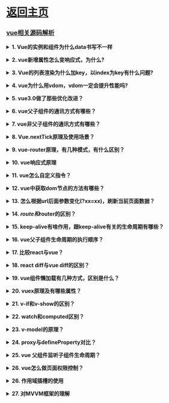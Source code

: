 # [返回主页](https://github.com/evenMai92/front-end-interview/blob/master/README.md)
### [vue相关源码解析](https://ustbhuangyi.github.io/vue-analysis/)

<b><details><summary>1. Vue的实例和组件为什么data书写不一样</summary></b>
答案：

1. 如果两个实例引用同一个对象，当其中一个实例的属性发生改变时，另一个实例属性也随之改变，只有当两个实例拥有自己的作用域时，才不会相互干扰.

2. 组建中的data写成一个函数，数据以函数返回值的形式定义，这样每次复用组件的时候，都会返回一份新的data，相当于每个组件实例都有自己私有的数据空间，它们只负责各自维护的数据，不会造成混乱

[详解](https://axiu.me/coding/why-vue-component-data-must-be-function/)

公司：字节跳动
</details>

<b><details><summary>2. vue新增属性怎么变响应式，为什么?</summary></b>
答案：

1. 调用全局方法Vue.set(target, key, val)或者实例方法vm.$set(target, key, val)都可以将新增属性或者对数组下标设置成响应式；

2. 原理：对于数组，调用splice方法；对于对象调用defineReactive方法设置响应式，并触发一次更新；
![vue新增属性原理](../images/vue新增属性原理.jpg)

3. vue3.0将数据劫持原理由defineProperty改为Proxy，优化对对象进行递归设置拦截，同时还能监听数组和新增属性变化，唯一不好，就是兼容性问题；

[详解](https://www.cnblogs.com/goloving/p/10986120.html)

公司：腾讯
</details>

<b><details><summary>3. Vue的列表渲染为什么加key，以index为key有什么问题?</summary></b>
答案：

1. diff算法默认使用“就地复用”的策略（用index作为key和不加key是一样的，都采用“就地复用”的策略）
![vue相同节点判断](../images/vue相同节点判断.jpg)

2. “就地复用”的策略，只适用于不依赖子组件状态或临时 DOM 状态 (例如：表单输入值) 的列表渲染输出;

3. 将与元素唯一对应的值作为key，可以最大化利用dom节点，提升性能

[详解](https://www.cnblogs.com/youhong/p/11327062.html)

公司：字节跳动、腾讯
</details>

<b><details><summary>4. vue为什么用vdom，vdom一定会提升性能吗?</summary></b>
答案：

Vue 之所以引入了 Virtual DOM，更重要的原因是为了解耦 HTML 依赖，这带来两个非常重要的好处是：
1. 不再依赖 HTML 解析器进行模版解析，可以进行更多的 AOT 工作提高运行时效率：通过模版 AOT 编译，Vue 的运行时体积可以进一步压缩，运行时效率可以进一步提升；

2. 可以渲染到 DOM 以外的平台，实现 SSR、同构渲染这些高级特性，Weex 等框架应用的就是这一特性。

[尤大大回答](https://www.zhihu.com/question/31809713/answer/53544875)

公司：金蝶科技
</details>

<b><details><summary>5. vue3.0做了那些优化改进？</summary></b>
答案：

1. 更快
- 虚拟DOM重写
- 优化slots的生成
- 静态树提升
- 静态属性提升
- 基于Proxy的响应式系统

2. 更小：
- 通过摇树优化核心库体积

3. 更容易维护：
- TypeScript + 模块化

4. 更加友好
- 跨平台：编译器核心和运行时核心与平台无关，使得Vue更容易与任何平台（Web、Android、iOS）一起使用

5. 更容易使用
- 改进的TypeScript支持，编辑器能提供强有力的类型检查和错误及警告

[详解](https://juejin.im/post/5ea1c1cae51d4546ff700c80?utm_medium=hao.caibaojian.com&utm_source=hao.caibaojian.com)

公司：金蝶科技
</details>

<b><details><summary>6. vue父子组件的通讯方式有哪些？</summary></b>
答案：

1. props;
2. $emit;
3. 属性$attrs 和 $listeners;
4. provide / inject;
5. EventBus;
6. $parent;
7. Vuex;

[详解](https://juejin.im/post/5bd18c72e51d455e3f6e4334)

公司：金蝶科技、微众
</details>

<b><details><summary>7. vue非父子组件的通讯方式有哪些？</summary></b>
答案：

1. EventBus;
2. Vuex;

[详解](https://segmentfault.com/a/1190000008042320)

公司：腾讯
</details>

<b><details><summary>8. Vue.nextTick原理及使用场景？</summary></b>
答案：

* vue 是异步执行 dom 更新的，一旦观察到数据变化，Vue 就会开启一个队列，然后把在同一个事件循环 (event loop) 当中观察到数据变化的 watcher 推送进这个队列。
* 如果这个 watcher 被触发多次，只会被推送到队列一次。这种缓冲行为可以有效的去掉重复数据造成的不必要的计算和 DOm 操作。而在下一个事件循环时，Vue 会清空队列，并进行必要的 DOM 更新。 
* 当你设置 vm.someData = 'new value'，DOM 并不会马上更新，而是在异步队列被清除，也就是下一个事件循环开始时执行更新时才会进行必要的 DOM 更新。如果此时你想要根据更新的 DOM 状态去做某些事情，就会出现问题。
* 为了在数据变化之后等待 Vue 完成更新 DOM ，可以在数据变化之后立即使用 Vue.nextTick(callback)

[详解](https://segmentfault.com/a/1190000013314893)

公司：虎牙、顺丰科技
</details>

<b><details><summary>9. vue-router原理，有几种模式，有什么区别？</summary></b>
答案：

1. hash模式：在浏览器中符号“#”，#以及#后面的字符称之为hash，用window.location.hash读取；
特点：hash虽然在URL中，但不被包括在HTTP请求中；用来指导浏览器动作，对服务端安全无用，hash不会重加载页面。
hash 模式下，仅 hash 符号之前的内容会被包含在请求中，如 http://www.xxx.com，因此对于后端来说，即使没有做到对路由的全覆盖，也不会返回 404 错误。

2. history模式：history采用HTML5的新特性；且提供了两个新方法：pushState（），replaceState（）可以对浏览器历史记录栈进行修改，以及popState事件的监听到状态变更。
history 模式下，前端的 URL 必须和实际向后端发起请求的 URL 一致，如 http://www.xxx.com/items/id。后端如果缺少对 /items/id 的路由处理，将返回 404 错误。

3. abstract模式：支持所有 JavaScript 运行环境，如 Node.js 服务器端；

[详解](https://juejin.im/post/5bc6eb875188255c9c755df2#heading-2)

公司：金蝶科技
</details>

<b><details><summary>10. vue响应式原理</summary></b>
答案：
![vue响应式](../images/vue响应式.png)

[详解](https://zhuanlan.zhihu.com/p/88648401)

公司：金蝶科技、微众
</details>

<b><details><summary>11. vue怎么自定义指令？</summary></b>
答案：

[详解](https://cn.vuejs.org/v2/guide/custom-directive.html#ad)

公司：腾讯
</details>

<b><details><summary>12. vue中获取dom节点的方法有哪些？</summary></b>
答案：

1. ref属性

2. DOM API

[详解](https://www.jianshu.com/p/3aeaa3cc6114)

公司：腾讯
</details>

<b><details><summary>13. 怎么根据url后面参数变化(?xx=xx)，刷新当前页面数据？</summary></b>
答案：

1. 监听$route变化，并请求新的数据；

2. 进入组件路由钩子beforeRouteEnter或beforeRouteUpdate时，根据跳转参数的变化请求新的数据；

3. created生命周期后，可以通过this.$route取到query参数，并请求新的数据；

公司：腾讯
</details>

<b><details><summary>14. $route和$router的区别？</summary></b>
答案：

1. $route是一个跳转的路由对象，每一个路由都会有一个route对象，是一个局部的对象，可以获取对应的name,path,params,query等;

2. $router是VueRouter的一个对象，通过Vue.use(VueRouter)和VueRouter构造函数得到一个router的实例对象，这个对象中是一个全局的对象，他包含了所有的路由包含了许多关键的对象和属性;

[详解](https://segmentfault.com/a/1190000009392552)

公司：顺丰科技
</details>

<b><details><summary>15. keep-alive有啥作用，跟keep-alive有关的生命周期有哪些？</summary></b>
答案：

1. \<keep-alive\>是Vue的内置组件，能在组件切换过程中将状态保留在内存中，防止重复渲染DOM；

2. \<keep-alive\>组件激活时触发activated，被停用时触发deactivated；

[详解](https://www.cnblogs.com/goloving/p/9256212.html)

公司：顺丰科技
</details>

<b><details><summary>16. vue父子组件生命周期的执行顺序？</summary></b>
答案：

1. 加载渲染过程
* 父beforeCreate->父created->父beforeMount->子beforeCreate->子created->子beforeMount->子mounted->父mounted

2. 子组件更新过程
* 父beforeUpdate->子beforeUpdate->子updated->父updated

3. 父组件更新过程
* 父beforeUpdate->父updated

[详解](https://www.rokub.com/63657.html)

公司：腾讯
</details>

<b><details><summary>17. 比较react与vue？</summary></b>
答案：

1. 相同点
* 都有组件化开发和Virtual DOM
* 都支持props进行父子组件间数据通信
* 都支持数据驱动视图, 不直接操作真实DOM, 更新状态数据界面就自动更新
* 都支持服务器端渲染
* 都有支持native的方案,React的React Native,Vue的Weex

2. 不同点
* 数据绑定: vue实现了数据的双向绑定,react数据流动是单向的
* 组件写法不一样, React推荐的做法是 JSX , 也就是把HTML和CSS全都写进JavaScript了,即'all in js'; Vue推荐的做法是webpack+vue-loader的单文件组件格式,即html,css,js写在同一个文件
* state对象在react应用中不可变的,需要使用setState方法更新状态;在vue中,state对象不是必须的,数据由data属性在vue对象中管理
* virtual DOM不一样,vue会跟踪每一个组件的依赖关系,不需要重新渲染整个组件树.而对于React而言,每当应用的状态被改变时,全部组件都会重新渲染,所以react中会需要shouldComponentUpdate这个生命周期函数方法来进行控制
* React严格上只针对MVC的view层,Vue则是MVVM模式

[详解](https://www.cnblogs.com/yubin-/p/11537122.html)

公司：顺丰科技
</details>

<b><details><summary>18. react diff与vue diff的区别？</summary></b>
答案：
1. react diff过程

![react-diff](../images/react-diff.webp)

2. vue diff过程

![vue-diff](../images/vue-diff.webp)

[详解](https://www.jianshu.com/p/398e63dc1969)

公司：顺丰科技
</details>

<b><details><summary>19. vue组件懒加载有几种方式，区别是什么？</summary></b>
答案：

1. es6
```javascript
var A = () => import('./A');
```
2. commonjs
```javascript
var B = (resolve) => require(['./B'], resolve);
```
3. commonjs
```javascript
var C = ( resolve ) => {
  return require.ensure([], () => {
    resolve(require( './C' ))
  })
}
```
### 区别：
1. require是有webpack社区提供方案，import为es6官方提供；
2. 使用require方式可以将多个模块js组合分割打包，require下面方法ensure第一个参数是依赖，如果不需要请写[]（空数组）,而import只能将每个模块独立打包成一个js文件；也就是说，如果现在有三个导航A、B、C，你现在用require可以将A单独分割出来做懒加载，进入a模块只请求A，B和C你可以组合在一起进行分割，进入B和C将加载共同一个文件；
  例如：
```javascript
let Doc = (resolve) => {
  return require.ensure([], () => {
    resolve(require('@/views/backend/doc'))
  }, "abc")
}*//*
let Workbench = (resolve) => {
  return require.ensure([], () => {
    resolve(require('@/views/backend/workbench'))
  }, "abc")
}
```
3. 如上例子，最后一个参数'abc'名称就是进行匹配哪几个文件打包在一起加载

[详解](https://www.zhihu.com/question/20215561)

公司：顺丰科技
</details>

<b><details><summary>20. vuex原理及有哪些属性？</summary></b>
答案：

1. vuex 整体思想诞生于 flux,可其的实现方式完完全全的使用了 vue 自身的响应式设计，依赖监听、依赖收集都属于 vue 对对象 Property set get 方法的代理劫持。最后一句话结束 vuex 工作原理，vuex 中的 store 本质就是没有 template 的隐藏着的 vue 组件；

2. 解析：vuex的原理其实非常简单，它为什么能实现所有的组件共享同一份数据？ 因为vuex生成了一个store实例，并且把这个实例挂在了所有的组件上，所有的组件引用的都是同一个store实例。 store实例上有数据，有方法，方法改变的都是store实例上的数据。由于其他组件引用的是同样的实例，所以一个组件改变了store上的数据， 导致另一个组件上的数据也会改变，就像是一个对象的引用；

3. 属性state、action、mutation、module、getter

[详解](http://www.imooc.com/article/291242)

公司：顺丰科技
</details>

<b><details><summary>21. v-if和v-show的区别？</summary></b>
答案：

1. v-show本质就是标签display设置为none，控制隐藏

2. v-if是动态的向DOM树内添加或者删除DOM元素

[详解](https://cn.vuejs.org/v2/guide/conditional.html#v-if-vs-v-show)

公司：有赞
</details>

<b><details><summary>22. watch和computed区别？</summary></b>
答案：

* computed是计算值，具有缓存性，页面重新渲染值不变化,计算属性会立即返回之前的计算结果，而不必再次执行函数；
* computed不支持异步，当computed内有异步操作时无效，无法监听数据的变化；

* watch是观察的动作，无缓存性，数据变化后执行回调；
* watch支持异步；

[详解](https://ustbhuangyi.github.io/vue-analysis/v2/reactive/computed-watcher.html#computed)

公司：有赞
</details>

<b><details><summary>23. v-model的原理？</summary></b>
答案：

v-model本质上就是语法糖，即利用v-model绑定数据后，其实就是既绑定了数据，又添加了一个input事件监听

[详解](https://www.zhangjinglin.cn/blog/d34df6d79dfcdb9efae75e36d78b62b657.html)

公司：快手
</details>

<b><details><summary>24. proxy与defineProperty对比？</summary></b>
答案：

[详解](https://www.jianshu.com/p/860418f0785c)

公司：有赞
</details>

<b><details><summary>25. vue 父组件监听子组件生命周期？</summary></b>
答案：

1. 使用on和emit;
```javascript
// Parent.vue
<Child @mounted="doSomething"/>

// Child.vue
mounted() {
  this.$emit("mounted");
}
```
2. hook钩子函数;
```javascript
//  Parent.vue
<Child @hook:mounted="doSomething" ></Child>

doSomething() {
   console.log('父组件监听到 mounted 钩子函数 ...');
}
    
//  Child.vue
mounted(){
   console.log('子组件触发 mounted 钩子函数 ...');
}
```

[详解](https://www.cnblogs.com/mengfangui/p/12546866.html)

公司：有赞
</details>

<b><details><summary>26. vue怎么做页面权限控制？</summary></b>

答案：利用 vue-router 的 全局钩子beforeEach或路由钩子beforeRouteEnter，可以在跳转页面前判断用户的权限（利用权限菜单列表），是否能够进入此页面，如果不能则提示错误或重定向到上一个页面。

公司：顺丰科技
</details>

<b><details><summary>26. 作用域插槽的使用</summary></b>
答案：[详解](https://cn.vuejs.org/v2/guide/components-slots.html#%E4%BD%9C%E7%94%A8%E5%9F%9F%E6%8F%92%E6%A7%BD)

公司：腾讯
</details>

<b><details><summary>27. 对MVVM框架的理解</summary></b>
答案：[详解](https://blog.csdn.net/jia12216/article/details/55520426)

公司：顺丰科技
</details>